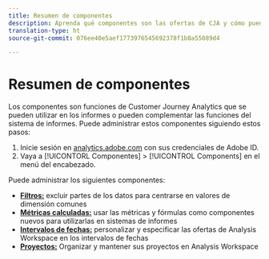 ```yaml
---
title: Resumen de componentes
description: Aprenda qué componentes son las ofertas de CJA y cómo puede utilizarlas en el sistema de informes.
translation-type: ht
source-git-commit: 076ee40e5aef1773976545692378f1b8a55089d4

---
```



# Resumen de componentes

Los componentes son funciones de Customer Journey Analytics que se pueden utilizar en los informes o pueden complementar las funciones del sistema de informes. Puede administrar estos componentes siguiendo estos pasos:

1. Inicie sesión en [analytics.adobe.com](https://analytics.adobe.com) con sus credenciales de Adobe ID.
2. Vaya a [!UICONTORL Componentes] > [!UICONTROL Components] en el menú del encabezado.

Puede administrar los siguientes componentes:

* [**Filtros:**](filters/filters-overview.md) excluir partes de los datos para centrarse en valores de dimensión comunes
* [**Métricas calculadas:**](calc-metrics/calc-metr-overview.md) usar las métricas y fórmulas como componentes nuevos para utilizarlas en sistemas de informes
* [**Intervalos de fechas:**](date-ranges/overview.md) personalizar y especificar las ofertas de Analysis Workspace en los intervalos de fechas
* [**Proyectos:**](projects/overview.md) Organizar y mantener sus proyectos en Analysis Workspace

